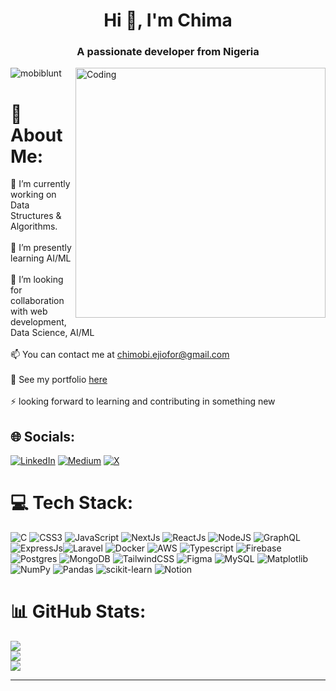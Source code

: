 <h1 align="center">Hi 👋, I'm Chima</h1>
<h3 align="center">A passionate developer from Nigeria</h3>
<img align="right" alt="Coding" width="400" src="https://stemettes.org/zine/wp-content/uploads/sites/3/2021/12/custom-erp-software-development.gif">

<p align="left"> <img src="https://komarev.com/ghpvc/?username=mobiblunt&label=Profile%20views&color=0e75b6&style=flat" alt="mobiblunt" /> </p>



# 💫 About Me:
🔭 I’m currently working on Data Structures & Algorithms.<br><br>🌱 I’m presently learning AI/ML<br><br>🤝 I’m looking for collaboration with web development, Data Science, AI/ML<br><br>📫 You can contact me at chimobi.ejiofor@gmail.com<br><br>📄 See my portfolio  [here](https://port-virid-phi.vercel.app/)<br><br>⚡ looking forward to learning and contributing in something new


## 🌐 Socials:
[![LinkedIn](https://img.shields.io/badge/LinkedIn-%230077B5.svg?logo=linkedin&logoColor=white)](https://linkedin.com/in/www.linkedin.com/in/chima-ejiofor) [![Medium](https://img.shields.io/badge/Medium-12100E?logo=medium&logoColor=white)](https://medium.com/@https://medium.com/@mobiblunt) [![X](https://img.shields.io/badge/X-black.svg?logo=X&logoColor=white)](https://x.com/https://twitter.com/chim0bi) 

# 💻 Tech Stack:
![C](https://img.shields.io/badge/c-%2300599C.svg?style=flat&logo=c&logoColor=white) ![CSS3](https://img.shields.io/badge/css3-%231572B6.svg?style=flat&logo=css3&logoColor=white) ![JavaScript](https://img.shields.io/badge/javascript-%23323330.svg?style=flat&logo=javascript&logoColor=%23F7DF1E) ![NextJs](https://img.shields.io/badge/nextJs-%23ED8B00.svg?style=flat&logo=nextdotjs&logoColor=white) ![ReactJs](https://img.shields.io/badge/reactJs-%23E34F26.svg?style=flat&logo=react&logoColor=white) ![NodeJS](https://img.shields.io/badge/nodeJs-%23000000.svg?style=flat&logo=nodedotjs&logoColor=white) ![GraphQL](https://img.shields.io/badge/GraphQL-%234D4D4D.svg?style=flat)![ExpressJs](https://img.shields.io/badge/ExpressJs-%23121011.svg?style=flat&logo=express&logoColor=white)![Laravel](https://img.shields.io/badge/laravel-3670A0?style=flat&logo=laravel&logoColor=ffdd54) ![Docker](https://img.shields.io/badge/Docker-%235391FE.svg?style=flat&logo=docker&logoColor=white) ![AWS](https://img.shields.io/badge/AWS-%23FF9900.svg?style=flat&logo=amazon-aws&logoColor=white) ![Typescript](https://img.shields.io/badge/Typescript-121013?style=flat&logo=typescript&logoColor=white) ![Firebase](https://img.shields.io/badge/firebase-%23039BE5.svg?style=flat&logo=firebase) ![Postgres](https://img.shields.io/badge/postgres-%23000000.svg?style=flat&logo=postgresql&logoColor=#00C7B7) ![MongoDB](https://img.shields.io/badge/mongodb-%238511FA.svg?style=flat&logo=mongodb&logoColor=white) ![TailwindCSS](https://img.shields.io/badge/tailwindcss-%2338B2AC.svg?style=flat&logo=tailwind-css&logoColor=white) ![Figma](https://img.shields.io/badge/figma-%23F24E1E.svg?style=flat&logo=figma&logoColor=white) ![MySQL](https://img.shields.io/badge/mysql-%2331A8FF.svg?style=flat&logo=mysql%20photoshop&logoColor=white) ![Matplotlib](https://img.shields.io/badge/Matplotlib-%23ffffff.svg?style=flat&logo=Matplotlib&logoColor=black) ![NumPy](https://img.shields.io/badge/numpy-%23013243.svg?style=flat&logo=numpy&logoColor=white) ![Pandas](https://img.shields.io/badge/pandas-%23150458.svg?style=flat&logo=pandas&logoColor=white) ![scikit-learn](https://img.shields.io/badge/scikit--learn-%23F7931E.svg?style=flat&logo=scikit-learn&logoColor=white) ![Notion](https://img.shields.io/badge/Notion-%23000000.svg?style=flat&logo=notion&logoColor=white)
# 📊 GitHub Stats:
![](https://github-readme-stats.vercel.app/api?username=mobiblunt&theme=react&hide_border=false&include_all_commits=true&count_private=true)<br/>
![](https://github-readme-streak-stats.herokuapp.com/?user=mobiblunt&theme=react&hide_border=false)<br/>
![](https://github-readme-stats.vercel.app/api/top-langs/?username=mobiblunt&theme=react&hide_border=false&include_all_commits=true&count_private=true&layout=compact)



---

  
